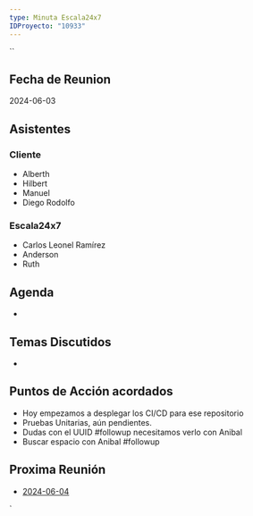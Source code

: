 ```yaml
---
type: Minuta Escala24x7
IDProyecto: "10933"
---
```

``
## Fecha de Reunion
2024-06-03

## Asistentes

### Cliente
* Alberth
* Hilbert
* Manuel
* Diego Rodolfo
### Escala24x7
- Carlos Leonel Ramírez
-  Anderson
- Ruth

## Agenda
* 
## Temas Discutidos
*  

## Puntos de Acción acordados
*  Hoy empezamos a desplegar los CI/CD para ese repositorio
* Pruebas Unitarias, aún pendientes.
* Dudas con el UUID #followup necesitamos verlo con Anibal
* Buscar espacio con Anibal #followup

## Proxima Reunión
*   [2024-06-04](2024-06-04.md)

`